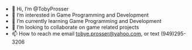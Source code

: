 - 👋 Hi, I’m @TobyProsser
- 👀 I’m interested in Game Programming and Development
- 🌱 I’m currently learning Game Programming and Development
- 💞️ I’m looking to collaborate on game related projects
- 📫 How to reach me email tobye.prosser@yahoo.com, or text (949)295-3206

<!---
TobyProsser/TobyProsser is a ✨ special ✨ repository because its `README.md` (this file) appears on your GitHub profile.
You can click the Preview link to take a look at your changes.
--->
